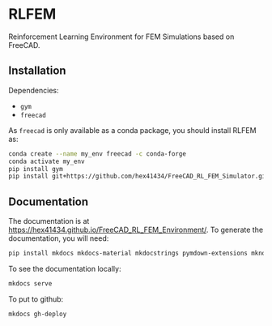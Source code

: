 # RLFEM

Reinforcement Learning Environment for FEM Simulations based on FreeCAD.

## Installation

Dependencies:

* `gym`
* `freecad`

As `freecad` is only available as a conda package, you should install RLFEM as:

```bash
conda create --name my_env freecad -c conda-forge
conda activate my_env
pip install gym
pip install git+https://github.com/hex41434/FreeCAD_RL_FEM_Simulator.git@master
```

## Documentation

The documentation is at <https://hex41434.github.io/FreeCAD_RL_FEM_Environment/>. To generate the documentation, you will need:

```bash
pip install mkdocs mkdocs-material mkdocstrings pymdown-extensions mknotebooks
```

To see the documentation locally:

```bash
mkdocs serve
```

To put to github:

```bash
mkdocs gh-deploy
```
